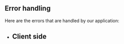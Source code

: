 <p align="center">
  </>
</p>

<h1 </h1>

## Error handling
Here are the errors that are handled by our application:
- Client side
  - 
<br>




